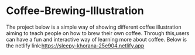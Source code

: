 # Coffee-Brewing-Illustration
The project below is a simple way of showing different coffee illustration aiming to teach people on how to brew their own coffee.
Through this,users can have a fun and interactive way of learning more about coffee.
Below is the netlify link:https://sleepy-khorana-25e904.netlify.app 
